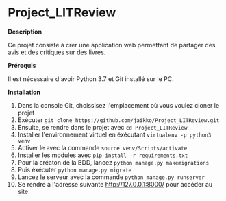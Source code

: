# Project_LITReview

**Description** 

Ce projet consiste à crer une application web permettant de partager des avis et des critiques sur des livres.

**Prérequis**

Il est nécessaire d'avoir Python 3.7 et Git installé sur le PC.

**Installation**

1. Dans la console Git, choissisez l'emplacement où vous voulez cloner le projet
2. Exécuter  ``` git clone https://github.com/jaikko/Project_LITReview.git ```
3. Ensuite, se rendre dans le projet avec ``` cd Project_LITReview ```
4. Installer l'environnement virtuel en éxécutant ``` virtualenv -p python3 venv ```
5. Activer le avec la commande   ``` source venv/Scripts/activate ```
6. Installer les modules avec  ```pip install -r requirements.txt ```
7. Pour la créaton de la BDD, lancez ```python manage.py makemigrations```
8. Puis éxécuter ```python manage.py migrate```
9. Lancez le serveur avec la commande ```python manage.py runserver```
10. Se rendre à l'adresse suivante http://127.0.0.1:8000/ pour accéder au site 
